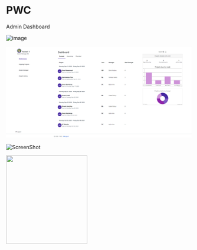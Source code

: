 # PWC
Admin Dashboard

![image](https://drive.google.com/uc?export=view&id=1NKlwwuTcOLx9hOOmwtD5dNZk9byn4OFD)

![image](desc.PNG)


![ScreenShot](desc.jpg)

<p>
    <img src="https://drive.google.com/uc?export=view&id=1NKlwwuTcOLx9hOOmwtD5dNZk9byn4OFD" width="220" height="240" />
</p>
